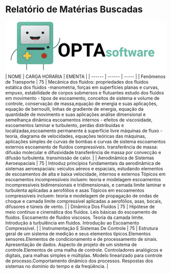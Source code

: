 # Relatório de Matérias Buscadas

![Logo](logo.png)| NOME | CARGA HORARIA | EMENTA |
| ------ | ------ | ----- |
| Fenômenos de Transporte | 75 | Mecânica dos fluidos: propriedades dos fluidos estática dos fluidos -manometria, forças em superfícies planas e curvas, empuxo, estabilidade de corpos submersos e flutuantes estudo dos fluidos em movimento - tipos de escoamento, conceitos de sistema e volume de controle, conservação de massa,equação de energia e suas aplicações, equação de bernoulli, linhas de gradiente de energia, equação da quantidade de movimento e suas aplicações análise dimensional e semelhança dinâmica escoamentos internos - efeitos de viscosidade, escoamentos laminar e turbulento, perdas distribuídas e localizadas,escoamento permanente à superfície livre máquinas de fluxo - teoria, diagrama de velocidades, equações teóricas das máquinas, aplicações simples de curvas de bombas e curvas de sistema escoamentos externos escoamento de fluidos compressíveis. transferência de massa: difusão molecular e difusividade transferência de massa por convecção e difusão turbulenta. transmissão de calor. |
| Aerodinâmica de Sistemas Aeroespaciais | 75 | Introduz princípios fundamentais da aerodinâmica de sistemas aeroespaciais: veículos aéreos e espaciais, estudando elementos de escoamentos de alta e baixa velocidade, internos e externos Tópicos em escoamentos incompressíveis incluem: teoria e modelagem escoamentos incompressíveis bidimensionais e tridimensionais, e camada limite laminar e turbulenta aplicadas a aerofólios e asas Tópicos em escoamentos compressíveis incluem: teoria e modelagem de propagação de ondas de choque e camada limite compressível aplicadas a aerofólios, asas, bocais, difusores e túneis de vento. |
| Dinâmica Dos Fluídos | 75 | Hipótese de meio contínuo e cinemática dos fluidos. Leis básicas do escoamento de fluidos. Escoamento de fluidos viscosos. Teoria da camada limite. Introdução à turbulência em fluidos. Introdução ao Escoamento Compressível. |
| Instrumentação E Sistemas De Controle | 75 | Estrutura geral de um sistema de medição e seus elementos típicos.Elementos sensores.Elementos de condicionamento e de processamento de sinais. Apresentação de dados. Aspecto de projeto de um sistema de controle.Elementos de uma malha de controle. Controladores analógicos e digitais, para malhas simples e múltiplas. Modelo linearizado para controle de processo.Comportamento dinâmico dos processos. Respostas dos sistemas no domínio do tempo e da freqüência. |
